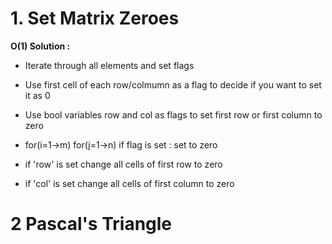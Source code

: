 # 1. Set Matrix Zeroes
<b> O(1) Solution : </b>

* Iterate through all elements and set flags

* Use first cell of each row/colmumn as a flag to decide if you want to set it as 0

* Use bool variables row and col as flags to set first row or first column to zero

* for(i=1->m)
  for(j=1->n)
    if flag is set : set to zero
    
* if 'row' is set change all cells of first row to zero

* if 'col' is set change all cells of first column to zero

# 2 Pascal's Triangle




